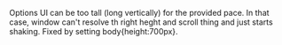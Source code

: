 Options UI can be too tall (long vertically) for the provided pace. In that case, window can't resolve th right heght and scroll thing and just starts shaking. Fixed by setting body{height:700px}.